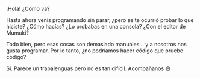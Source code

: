 ¡Hola! ¿Cómo va?

Hasta ahora venís programando sin parar, ¿pero se te ocurrió probar lo que hiciste? ¿Cómo hacías? ¿Lo probabas en una consola? ¿Con el editor de Mumuki?

Todo bien, pero esas cosas son demasiado manuales... y a nosotros nos gusta programar. Por lo tanto, ¿no podríamos hacer código que pruebe código?

Si. Parece un trabalenguas pero no es tan difícil. Acompañanos :smile: